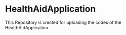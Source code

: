 # HealthAidApplication
This Repository is created for uploading the codes of the HealthAidApplication
